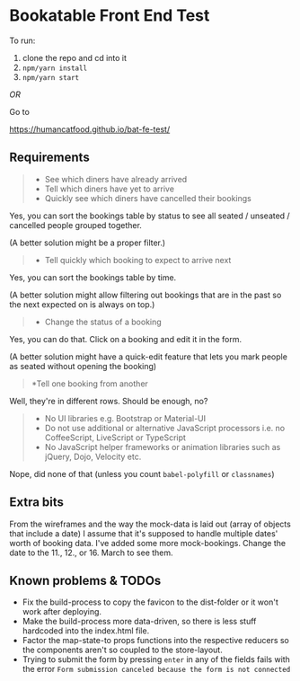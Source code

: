 # Bookatable Front End Test


To run:

1) clone the repo and cd into it
2) `npm/yarn install`
3) `npm/yarn start`

_OR_

Go to 

https://humancatfood.github.io/bat-fe-test/

## Requirements


> * See which diners have already arrived 
> * Tell which diners have yet to arrive
> * Quickly see which diners have cancelled their bookings

Yes, you can sort the bookings table by status to see all seated / unseated / cancelled people grouped together. 

(A better solution might be a proper filter.)
  
> * Tell quickly which booking to expect to arrive next

Yes, you can sort the bookings table by time. 

(A better solution might allow filtering out bookings that are in the past so the next  expected on is always on top.) 

> * Change the status of a booking

Yes, you can do that. Click on a booking and edit it in the form.

(A better solution might have a quick-edit feature that lets you mark people as seated without opening the booking)

> *Tell one booking from another

Well, they're in different rows. Should be enough, no?


> * No UI libraries e.g. Bootstrap or Material-UI
> * Do not use additional or alternative JavaScript processors i.e. no CoffeeScript, LiveScript or TypeScript
> * No JavaScript helper frameworks or animation libraries such as jQuery, Dojo, Velocity etc.

Nope, did none of that (unless you count `babel-polyfill` or `classnames`)


## Extra bits

From the wireframes and the way the mock-data is laid out (array of objects that include a date) I assume that it's supposed to handle multiple dates' worth of booking data. I've added some more mock-bookings. Change the date to the 11., 12., or 16. March to see them.


## Known problems & TODOs

- Fix the build-process to copy the favicon to the dist-folder or it won't work after deploying.
- Make the build-process more data-driven, so there is less stuff hardcoded into the index.html file.
- Factor the map-state-to props functions into the respective reducers so the components aren't so coupled to the store-layout.
- Trying to submit the form by pressing `enter` in any of the fields fails with the error `Form submission canceled because the form is not connected`
